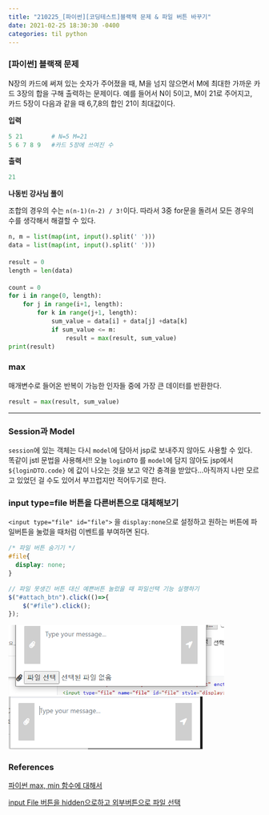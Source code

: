 ```yaml
---
title: "210225_[파이썬][코딩테스트]블랙잭 문제 & 파일 버튼 바꾸기"
date: 2021-02-25 18:30:30 -0400
categories: til python
---
```




### [파이썬] 블랙잭 문제

N장의 카드에 써져 있는 숫자가 주어졌을 때, M을 넘지 않으면서 M에 최대한 가까운 카드 3장의 합을 구해 출력하는 문제이다. 예를 들어서 N이 5이고, M이 21로 주어지고, 카드 5장이 다음과 같을 때 6,7,8의 합인 21이 최대값이다.

**입력**

```python
5 21		# N=5 M=21
5 6 7 8 9	#카드 5장에 쓰여진 수
```

**출력**

```python
21
```

**나동빈 강사님 풀이**

조합의 경우의 수는 `n(n-1)(n-2) / 3!`이다. 따라서 3중 for문을 돌려서 모든 경우의 수를 생각해서 해결할 수 있다. 

```python
n, m = list(map(int, input().split(' ')))
data = list(map(int, input().split(' ')))

result = 0
length = len(data)

count = 0
for i in range(0, length):
    for j in range(i+1, length):
        for k in range(j+1, length):
            sum_value = data[i] + data[j] +data[k]
            if sum_value <= m:
                result = max(result, sum_value)
print(result)
```

### max

매개변수로 들어온 반복이 가능한 인자들 중에 가장 큰 데이터를 반환한다.

```python
result = max(result, sum_value)
```


---



### Session과 Model

`session`에 있는 객체는 다시 `model`에 담아서 jsp로 보내주지 않아도 사용할 수 있다. 똑같이 jstl 문법을 사용해서!! 오늘 `loginDTO` 를 `model`에 담지 않아도 jsp에서 `${loginDTO.code}` 에 값이 나오는 것을 보고 약간 충격을 받았다...아직까지 나만 모르고 있었던 걸 수도 있어서 부끄럽지만 적어두기로 한다.



### input type=file 버튼을 다른버튼으로 대체해보기

`<input type="file" id="file">`  을 `display:none`으로 설정하고 원하는 버튼에 파일버튼을 눌렀을 때처럼 이벤트를 부여하면 된다.

```css
/* 파일 버튼 숨기기 */
#file{
  display: none;
}
```

```javascript
// 파일 못생긴 버튼 대신 예쁜버튼 눌렀을 때 파일선택 기능 실행하기
$("#attach_btn").click(()=>{
    $("#file").click();
});
```



<img src="/img/simple.png" alt="simple" style="zoom: 67%;" />



<img src="/img/simple2.PNG" alt="simple2" style="zoom: 67%;" />




### References

[파이썬 max, min 함수에 대해서](https://blockdmask.tistory.com/411)

[input File 버튼을 hidden으로하고 외부버튼으로 파일 선택](https://kimtaekju-study.tistory.com/165)

